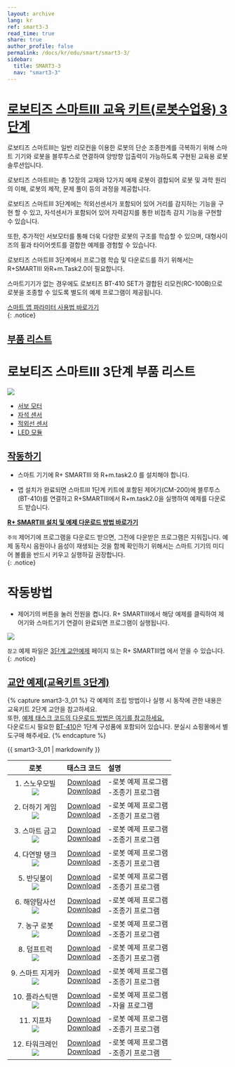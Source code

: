 ```yaml
---
layout: archive
lang: kr
ref: smart3-3
read_time: true
share: true
author_profile: false
permalink: /docs/kr/edu/smart/smart3-3/
sidebar:
  title: SMART3-3
  nav: "smart3-3"
---
```


# [로보티즈 스마트Ⅲ 교육 키트(로봇수업용) 3단계](#로보티즈-스마트Ⅲ-교육-키트-로봇수업용-3단계)

로보티즈 스마트Ⅲ는 일반 리모컨을 이용한 로봇의 단순 조종한계를 극복하기 위해 스마트 기기와 로봇을 블루투스로 연결하여 양방향 입출력이 가능하도록 구현된 교육용 로봇 솔루션입니다.

로보티즈 스마트Ⅲ는 총 12장의 교재와 12가지 예제 로봇이 결합되어 로봇 및 과학 원리의 이해, 로봇의 제작, 문제 풀이 등의 과정을 제공합니다.

로보티즈 스마트Ⅲ 3단계에는 적외선센서가 포함되어 있어 거리를 감지하는 기능을 구현 할 수 있고, 자석센서가 포함되어 있어 자력감지를 통한 비접촉 감지 기능을 구현할 수 있습니다.

또한, 추가적인 서보모터를 통해 더욱 다양한 로봇의 구조를 학습할 수 있으며, 대형사이즈의 휠과 타이어셋트를 결합한 예제를 경험할 수 있습니다.

로보티즈 스마트Ⅲ 3단계에서 프로그램 학습 및 다운로드를 하기 위해서는 R+SMARTⅢ 와R+m.Task2.0이 필요합니다.

스마트기기가 없는 경우에도 로보티즈 BT-410 SET가 결합된 리모컨(RC-100B)으로 로봇을 조종할 수 있도록 별도의 예제 프로그램이 제공됩니다.

[스마트 앱 파라미터 사용법 바로가기]  
{: .notice}


## [부품 리스트](#부품-리스트)

# 로보티즈 스마트Ⅲ 3단계 부품 리스트

 ![](/assets/images/edu/smart/smart3-3_e-manual.jpg)

 - [서보 모터]
 - [자석 센서]
 - [적외선 센서]
 - [LED 모듈]

## [작동하기](#작동하기)

- 스마트 기기에 R+ SMARTⅢ 와 R+m.task2.0 를 설치해야 합니다.

- 앱 설치가 완료되면 스마트Ⅲ 1단계 키트에 포함된 제어기(CM-200)에 블루투스(BT-410)를 연결하고 R+SMARTⅢ에서 R+m.task2.0을 실행하여 예제를 다운로드 받습니다.

**[R+ SMARTⅢ 설치 및 예제 다운로드 방법 바로가기]**

`주의` 제어기에 프로그램을 다운로드 받으면, 그전에 다운받은 프로그램은 지워집니다.
예제 동작시 음원이나 음성이 재생되는 것을 함께 확인하기 위해서는 스마트 기기의 미디어 볼륨을 반드시 키우고 실행하길 권장합니다.  
{: .notice}

# 작동방법

- 제어기의 버튼을 눌러 전원을 켭니다. R+ SMARTⅢ에서 해당 예제를 클릭하여 제어기와 스마트기기 연결이 완료되면 프로그램이 실행됩니다.

 ![](/assets/images/edu/smart/cm_200_7.jpg)

`참고` 예제 파일은 [3단계 교안예제] 페이지 또는 R+ SMARTⅢ앱 에서 얻을 수 있습니다.  
{: .notice}

## [교안 예제(교육키트 3단계)](#교안-예제-교육키트-3단계)

{% capture smart3-3_01 %}
각 예제의 조립 방법이나 실행 시 동작에 관한 내용은 교육키트 2단계 교안을 참고하세요.  
또한, [예제 태스크 코드의 다운로드 방법은 여기를 참고하세요.]  
다운로드시 필요한 [BT-410]은 1단계 구성품에 포함되어 있습니다. 분실시 쇼핑몰에서 별도구매 해주세요.
{% endcapture %}

<div class="notice">{{ smart3-3_01 | markdownify }}</div>


|로봇|태스크 코드|설명|
| :---: | :-----: | :--- |
|1. 스노우모빌<br />![](/assets/images/edu/smart/200_1lifesaving_car.png)|[Download][01_smart3_L3_Snow_Mobile_kr.tskx]<br />[Download][03_smart3_L3_Snow_Mobile_RC_kr.tskx]|-로봇 예제 프로그램<br />-조종기 프로그램|
|2. 더하기 게임<br />![](/assets/images/edu/smart/200_2counter.png)|[Download][01_smart3_L3_Add_Game_kr.tskx]<br />[Download][03_smart3_L3_Add_Game_RC_kr.tskx]|-로봇 예제 프로그램<br />-조종기 프로그램|
|3. 스마트 금고<br />![](/assets/images/edu/smart/200_3robot_safe.png)|[Download][01_smart3_L3_Strong_Box_kr.tskx]<br />[Download][03_smart3_L3_Strong_Box_RC_kr.tskx]|-로봇 예제 프로그램<br />-조종기 프로그램|
|4. 다연발 탱크<br />![](/assets/images/edu/smart/200_4cannon.png)|[Download][01_smart3_L3_Multiple_Roket_Tank_kr.tskx]<br />[Download][03_smart3_L3_Multiple_Roket_Tank_RC_kr.tskx]|-로봇 예제 프로그램<br />-조종기 프로그램|
|5. 반딧불이<br />![](/assets/images/edu/smart/200_5firefly.png)|[Download][01_smart3_L3_Firefly_kr.tskx]<br />[Download][3_smart3_L3_Firefly_RC_kr.tskx]|-로봇 예제 프로그램<br />-조종기 프로그램|
|6. 해양탐사선<br />![](/assets/images/edu/smart/200_6submarine.png)|[Download][01_smart3_L3_Research_Vessel_kr.tskx]<br />[Download][03_smart3_L3_Research_Vessel_RC_kr.tskx]|-로봇 예제 프로그램<br />-조종기 프로그램|
|7. 농구 로봇<br />![](/assets/images/edu/smart/200_7basketball.png)|[Download][01_smart3_L3_Basketball_Bot_kr.tskx]<br />[Download][03_smart3_L3_Basketball_Bot_RC_kr.tskx]|-로봇 예제 프로그램<br />-조종기 프로그램|
|8. 덤프트럭<br />![](/assets/images/edu/smart/200_8ump_truck.png)|[Download][01_smart3_L3_Dump_Truck_kr.tskx]<br />[Download][03_smart3_L3_Dump_Truck_RC_kr.tskx]|-로봇 예제 프로그램<br />-조종기 프로그램|
|9. 스마트 지게카<br />![](/assets/images/edu/smart/200_9forklift.png)|[Download][01_smart3_L3_Forklift_kr.tskx]<br />[Download][03_smart3_L3_Forklift_RC_kr.tskx]|-로봇 예제 프로그램<br />-조종기 프로그램|
|10. 플라스틱맨<br />![](/assets/images/edu/smart/200_10wolverine.png)|[Download][01_smart3_L3_Plastic_Man_kr.tskx]<br />[Download][03_smart3_L3_Plastic_Man_AI_kr.tskx]|-로봇 예제 프로그램<br />-자율 프로그램|
|11. 지프차<br />![](/assets/images/edu/smart/200_11jeep.png)|[Download][01_smart3_L3_Jeep_Car_kr.tskx]<br />[Download][03_smart3_L3_Jeep_Car_RC_kr.tskx]|-로봇 예제 프로그램<br />-조종기 프로그램|
|12. 타워크레인<br />![](/assets/images/edu/smart/200_12crane.png)|[Download][01_smart3_L3_Tower_Crane_kr.tskx]<br />[Download][03_smart3_L3_Tower_Crane_RC_kr.tskx]|-로봇 예제 프로그램<br />-조종기 프로그램|


[스마트 앱 파라미터 사용법 바로가기]: ???
[서보 모터]: ?
[자석 센서]: ?
[적외선 센서]: ?
[LED 모듈]: ?
[R+ SMARTⅢ 설치 및 예제 다운로드 방법 바로가기]: ??
[3단계 교안예제]: ??
[예제 태스크 코드의 다운로드 방법은 여기를 참고하세요.]: ???
[BT-410]:???
[01_smart3_L3_Snow_Mobile_kr.tskx]: http://support.robotis.com/ko/baggage_files/smart3/01_smart3_l2_dribble_bot_kr.tskx
[03_smart3_L3_Snow_Mobile_RC_kr.tskx]: http://support.robotis.com/ko/baggage_files/smart3/03_smart3_l2_dribble_bot_rc_kr.tskx
[01_smart3_L3_Add_Game_kr.tskx]: http://support.robotis.com/ko/baggage_files/smart3/01_smart3_l3_add_game_kr.tskx
[03_smart3_L3_Add_Game_RC_kr.tskx]: http://support.robotis.com/ko/baggage_files/smart3/03_smart3_l3_add_game_rc_kr.tskx
[01_smart3_L3_Strong_Box_kr.tskx]: http://support.robotis.com/ko/baggage_files/smart3/01_smart3_l3_strong_box_kr.tskx
[03_smart3_L3_Strong_Box_RC_kr.tskx]: http://support.robotis.com/ko/baggage_files/smart3/03_smart3_l3_strong_box_rc_kr.tskx
[01_smart3_L3_Multiple_Roket_Tank_kr.tskx]: http://support.robotis.com/ko/baggage_files/smart3/01_smart3_l3_multiple_roket_tank_kr.tskx
[03_smart3_L3_Multiple_Roket_Tank_RC_kr.tskx]: http://support.robotis.com/ko/baggage_files/smart3/03_smart3_l3_multiple_roket_tank_rc_kr.tskx
[01_smart3_L3_Firefly_kr.tskx]: http://support.robotis.com/ko/baggage_files/smart3/01_smart3_l3_firefly_kr.tskx
[3_smart3_L3_Firefly_RC_kr.tskx]: http://support.robotis.com/ko/baggage_files/smart3/03_smart3_l3_firefly_rc_kr.tskx
[01_smart3_L3_Research_Vessel_kr.tskx]: http://support.robotis.com/ko/baggage_files/smart3/01_smart3_l3_research_vessel_kr.tskx
[03_smart3_L3_Research_Vessel_RC_kr.tskx]: http://support.robotis.com/ko/baggage_files/smart3/03_smart3_l3_research_vessel_rc_kr.tskx
[01_smart3_L3_Basketball_Bot_kr.tskx]: http://support.robotis.com/ko/baggage_files/smart3/01_smart3_l3_basketball_bot_kr.tskx
[03_smart3_L3_Basketball_Bot_RC_kr.tskx]: http://support.robotis.com/ko/baggage_files/smart3/03_smart3_l3_basketball_bot_rc_kr.tskx
[01_smart3_L3_Dump_Truck_kr.tskx]: http://support.robotis.com/ko/baggage_files/smart3/01_smart3_l3_dump_truck_kr.tskx
[03_smart3_L3_Dump_Truck_RC_kr.tskx]: http://support.robotis.com/ko/baggage_files/smart3/03_smart3_l3_dump_truck_rc_kr.tskx
[01_smart3_L3_Forklift_kr.tskx]: http://support.robotis.com/ko/baggage_files/smart3/01_smart3_l3_forklift_kr.tskx
[03_smart3_L3_Forklift_RC_kr.tskx]: http://support.robotis.com/ko/baggage_files/smart3/03_smart3_l3_forklift_rc_kr.tskx
[01_smart3_L3_Plastic_Man_kr.tskx]: http://support.robotis.com/ko/baggage_files/smart3/01_smart3_l3_plastic_man_kr.tskx
[03_smart3_L3_Plastic_Man_AI_kr.tskx]: http://support.robotis.com/ko/baggage_files/smart3/03_smart3_l3_plastic_man_ai_kr.tskx
[01_smart3_L3_Jeep_Car_kr.tskx]: http://support.robotis.com/ko/baggage_files/smart3/01_smart3_l3_jeep_car_kr.tskx
[03_smart3_L3_Jeep_Car_RC_kr.tskx]: http://support.robotis.com/ko/baggage_files/smart3/03_smart3_l3_jeep_car_rc_kr.tskx
[01_smart3_L3_Tower_Crane_kr.tskx]: http://support.robotis.com/ko/baggage_files/smart3/01_smart3_l3_tower_crane_kr.tskx
[03_smart3_L3_Tower_Crane_RC_kr.tskx]: http://support.robotis.com/ko/baggage_files/smart3/03_smart3_l3_tower_crane_rc_kr.tskx

